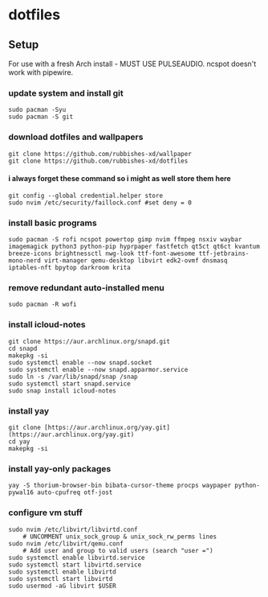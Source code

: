 # dotfiles

## Setup
For use with a fresh Arch install - MUST USE PULSEAUDIO. ncspot doesn't work with pipewire.

### update system and install git
```
sudo pacman -Syu
sudo pacman -S git
```
### download dotfiles and wallpapers
```
git clone https://github.com/rubbishes-xd/wallpaper
git clone https://github.com/rubbishes-xd/dotfiles
```
#### i always forget these command so i might as well store them here
```
git config --global credential.helper store
sudo nvim /etc/security/faillock.conf #set deny = 0
```
### install basic programs
```
sudo pacman -S rofi ncspot powertop gimp nvim ffmpeg nsxiv waybar imagemagick python3 python-pip hyprpaper fastfetch qt5ct qt6ct kvantum breeze-icons brightnessctl nwg-look ttf-font-awesome ttf-jetbrains-mono-nerd virt-manager qemu-desktop libvirt edk2-ovmf dnsmasq iptables-nft bpytop darkroom krita
```
### remove redundant auto-installed menu
```
sudo pacman -R wofi
```
### install icloud-notes
```
git clone https://aur.archlinux.org/snapd.git
cd snapd
makepkg -si
sudo systemctl enable --now snapd.socket
sudo systemctl enable --now snapd.apparmor.service
sudo ln -s /var/lib/snapd/snap /snap
sudo systemctl start snapd.service
sudo snap install icloud-notes
```
### install yay
```
git clone [https://aur.archlinux.org/yay.git](https://aur.archlinux.org/yay.git)
cd yay
makepkg -si
```
### install yay-only packages
```
yay -S thorium-browser-bin bibata-cursor-theme procps waypaper python-pywal16 auto-cpufreq otf-jost
```
### configure vm stuff
```
sudo nvim /etc/libvirt/libvirtd.conf
	# UNCOMMENT unix_sock_group & unix_sock_rw_perms lines
sudo nvim /etc/libvirt/qemu.conf
	# Add user and group to valid users (search "user =")
sudo systemctl enable libvirtd.service
sudo systemctl start libvirtd.service
sudo systemctl enable libvirtd
sudo systemctl start libvirtd
sudo usermod -aG libvirt $USER
```

